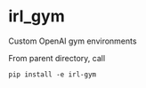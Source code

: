 # irl_gym
Custom OpenAI gym environments

From parent directory, call

```
pip install -e irl-gym
```